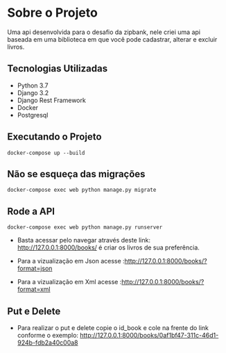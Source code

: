 # Sobre o Projeto

Uma api desenvolvida para o desafio da zipbank, nele criei uma api baseada em uma biblioteca em que você pode cadastrar, alterar e excluir livros.

## Tecnologias Utilizadas
- Python 3.7
- Django 3.2
- Django Rest Framework
- Docker
- Postgresql


## Executando o Projeto
```
docker-compose up --build
```
## Não se esqueça das migrações
```
docker-compose exec web python manage.py migrate
```
## Rode a API
```
docker-compose exec web python manage.py runserver
```
- Basta acessar pelo navegar através deste link: http://127.0.0.1:8000/books/
é criar os livros de sua preferência.

- Para a vizualização em Json acesse :http://127.0.0.1:8000/books/?format=json
- Para a vizualização em Xml acesse :http://127.0.0.1:8000/books/?format=xml

## Put e Delete

- Para realizar o put e delete copie o id_book e cole na frente do link conforme o exemplo: http://127.0.0.1:8000/books/0af1bf47-311c-46d1-924b-fdb2a40c00a8
